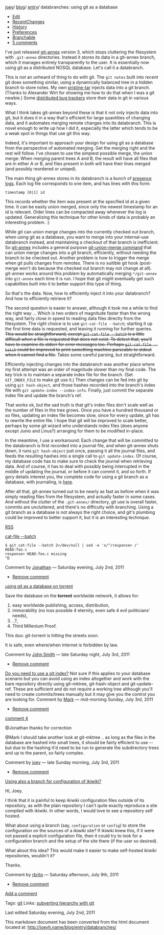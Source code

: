 [joey](../../../)/ [blog](../../)/ [entry](../)/ databranches: using git
as a database

-   [Edit](/ikiwiki.cgi?page=blog%2Fentry%2Fdatabranches&do=edit)
-   [RecentChanges](../../../recentchanges/)
-   [History](http://source.joeyh.branchable.com/?p=source.git;a=history;f=blog/entry/databranches.mdwn;hb=HEAD)
-   [Preferences](/ikiwiki.cgi?do=prefs)
-   [Branchable](/ikiwiki.cgi?do=branchable)
-   [5 comments](./#comments)

I've just released [git-annex](../../../code/git-annex/) version 3,
which stops cluttering the filesystem with `.git-annex` directories.
Instead it stores its data in a git-annex branch, which it manages
entirely transparently to the user. It is essentially now using git as a
distributed NOSQL database. Let's call it a databranch.

This is not an unheard of thing to do with git. The `git notes` built
into recent git does something similar, using a dynamically balanced
tree in a hidden branch to store notes. My own
[pristine-tar](../../../code/pristine-tar/) injects data into a git
branch. (Thanks to Alexander Wirt for showing me how to do that when I
was a git newbie.) Some [distributed bug
trackers](http://dist-bugs.branchable.com/software/) store their data in
git in various ways.

What I think takes git-annex beyond these is that it not only injects
data into git, but it does it in a way that's efficient for large
quantities of changing data, and it automates merging remote changes
into its databranch. This is novel enough to write up how I did it,
especially the latter which tends to be a weak spot in things that use
git this way.

Indeed, it's important to approach your design for using git as a
database from the perspective of automated merging. Get the merging
right and the rest will follow. I've chosen to use the simplest possible
merge, the union merge: When merging parent trees A and B, the result
will have all files that are in either A or B, and files present in both
will have their lines merged (and possibly reordered or uniqed).

The main thing git-annex stores in its databranch is a bunch of
[presence
logs](http://source.git-annex.branchable.com/?p=source.git;a=blob;f=PresenceLog.hs;hb=HEAD).
Each log file corresponds to one item, and has lines with this form:

    timestamp [0|1] id

This records whether the item was present at the specified id at a given
time. It can be easily union merged, since only the newest timestamp for
an id is relevant. Older lines can be compacted away whenever the log is
updated. Generalizing this technique for other kinds of data is probably
an interesting problem. :)

While git can union merge changes into the currently checked out branch,
when using git as a database, you want to merge into your internal-use
databranch instead, and maintaining a checkout of that branch is
inefficient. So [git-annex](../../../code/git-annex/) includes a general
purpose [git-union-merge
command](http://git-annex.branchable.com/git-union-merge/) that can
union merge changes into a git branch, efficiently, without needing the
branch to be checked out. Another problem is how to trigger the merge
when git pulls changes from remotes. There is no suitible git hook
(post-merge won't do because the checked out branch may not change at
all). git-annex works around this problem by automatically merging
`*/git-annex` into `git-annex` each time it is run. I hope that git
might eventually get such capabilities built into it to better support
this type of thing.

So that's the data. Now, how to efficiently inject it into your
databranch? And how to efficiently retrieve it?

The second question is easier to answer, although it took me a while to
find the right way ... Which is two orders of magnitude faster than the
wrong way, and fairly close in speed to reading data files directly from
the filesystem. The right choice is to use `git-cat-file --batch`;
starting it up the first time data is requested, and leaving it running
for further queries. ~~This would be straightforward, except
`git-cat-file --batch` is a little difficult when a file is requested
that does not exist. To detect that, you'll have to examine its stderr
for error messages too. Perhaps `git-cat-file --batch` could be improved
to print something machine parseable to stdout when it cannot find a
file.~~ Takes some careful parsing, but straightforward.

Efficiently injecting changes into the databranch was another place
where my first attempt was an order of magnitude slower than my final
code. The key trick is to maintain a separate index file for the branch.
(Set `GIT_INDEX_FILE` to make git use it.) Then changes can be fed into
git by using `git hash-object`, and those hashes recorded into the
branch's index file with `git update-index --index-info`. Finally, just
commit the separate index file and update the branch's ref.

That works ok, but the sad truth is that git's index files don't scale
well as the number of files in the tree grows. Once you have a hundred
thousand or so files, updating an index file becomes slow, since for
every update, git has to rewrite the entire file. I hope that git will
be improved to scale better, perhaps by some git wizard who understands
index files (does anyone except Junio and Linus?) arranging for them to
be modified in-place.

In the meantime, I use a workaround: Each change that will be committed
to the databranch is first recorded into a journal file, and when
git-annex shuts down, it runs `git hash-object` just once, passing it
all the journal files, and feeds the resulting hashes into a single call
to `git update-index`. Of course, my database code has to make sure to
check the journal when retrieving data. And of course, it has to deal
with possibly being interrupted in the middle of updating the journal,
or before it can commit it, and so forth. If gory details interest you,
the complete code for using a git branch as a database, with journaling,
is
[here](http://source.git-annex.branchable.com/?p=source.git;a=blob;f=Branch.hs;hb=HEAD).

After all that, git-annex turned out to be nearly as fast as before when
it was simply reading files from the filesystem, and actually faster in
some cases. And without the clutter of the `.git-annex/` directory, git
use is overall faster, commits are uncluttered, and there's no
difficulty with branching. Using a git branch as a database is not
always the right choice, and git's plumbing could be improved to better
support it, but it is an interesting technique.

[RSS](comments.rss "joey (RSS feed)")

[cat-file
--batch](http://joeyh.name/blog/entry/databranches/#comment-fc89858fb119f2cad69c293b0642df58)

    $ git cat-file --batch 2>/dev/null | sed -e 's/^/response> /'
    HEAD:foo.c
    response> HEAD:foo.c missing
    ^D

Comment by
[Jonathan](https://www.google.com/accounts/o8/id?id=AItOawl91s0996BktsJGgXftm57KB_gPz619xN4)
— Saturday evening, July 2nd, 2011

-   [Remove
    comment](/ikiwiki.cgi?page=blog%2Fentry%2Fdatabranches%2Fcomment_1_660493e61e0ff5b607e18979797cf720&do=remove)

[using git as a database on
torrent](http://joeyh.name/blog/entry/databranches/#comment-1621f020264c522fdd37f2edf50d9513)

Save the database on the **torrent** worldwide network, it allows for:

1.  easy worldwide publishing, access, distribution,
2.  immorability (no loss possible 4 eternity, even safe 4 evil
    politicians' needs),
3.  ..?,
4.  Third Millenium Proof.

This duo: git-torrent is hitting the streets soon.

It is safe, even where/when internet is forbidden by law.

Comment by [John
Smith](https://me.yahoo.com/a/i1GwthA8yIqNouWhpkHaYlM3Bvr7yNhfLg--#729b5)
— late Saturday night, July 3rd, 2011

-   [Remove
    comment](/ikiwiki.cgi?page=blog%2Fentry%2Fdatabranches%2Fcomment_2_535a18e0c08ab01380308cbf311158ed&do=remove)

[Do you need to use a git
index?](http://joeyh.name/blog/entry/databranches/#comment-f6eb06e50a5714f8c00ad365978e278a)
Not sure if this applies to your database scenario but you can avoid
using an index altogether and work with the bare repository directly
using git-mktree, git-hash-object and git-update-ref. These are
sufficient and do not require a working tree although you'll need to
create commits/trees manually but it may give you the control you are
looking for. Comment by
[Mark](https://www.google.com/accounts/o8/id?id=AItOawmPRrh4nfL6gHSqgzj8ZIrzwkhk1b2eFyk)
— mid-morning Sunday, July 3rd, 2011

-   [Remove
    comment](/ikiwiki.cgi?page=blog%2Fentry%2Fdatabranches%2Fcomment_3_2d20fdff251d893d16500ae14384942f&do=remove)

[comment
4](http://joeyh.name/blog/entry/databranches/#comment-de0793f264646617ce0fb71fb6bccce7)

@Jonathan thanks for correction

@Mark I should take another look at git-mktree .. as long as the files
in the database are hashed into small trees, it should be fairly
efficient to use -- but due to the hashing it'd need to be run to
generate the subdirectory trees and up to the parent, so fairly complex.

Comment by [joey](http://joey.kitenet.net/) — late Sunday morning, July
3rd, 2011

-   [Remove
    comment](/ikiwiki.cgi?page=blog%2Fentry%2Fdatabranches%2Fcomment_4_4a4d95d896392fce8f422696e8a61212&do=remove)

[Using also a branch for configuration of
ikiwiki?](http://joeyh.name/blog/entry/databranches/#comment-be7e8024de992feb34d8a189acf32f48)

Hi, Joey.

I think that it is painful to keep ikiwiki configuration files outside
of its repository, as with the plain repository I can't quite exactly
reproduce a site compiled with ikiwiki. In other words, I would love to
see a repository self hosted.

What about using a branch (say, `configuration` or `config`) to store
the configuration on the sources of a ikiwiki site? If ikiwiki knew
this, if it were not passed a explicit configuration file, then it could
try to look for a configuration branch and the setup of the site there
(if the user so desired).

What about this idea? This would make it easier to make self-hosted
ikiwiki repositories, wouldn't it?

Thanks.

Comment by [rbrito](https://launchpad.net/~rbrito) — Saturday afternoon,
July 9th, 2011

-   [Remove
    comment](/ikiwiki.cgi?page=blog%2Fentry%2Fdatabranches%2Fcomment_5_9b813067a06926330d266baacfbc70c3&do=remove)

[Add a
comment](/ikiwiki.cgi?page=blog%2Fentry%2Fdatabranches&do=comment)

Tags: [git](../../git/) Links: [subverting hierarchy with
git](../subverting_hierarchy_with_git/)

Last edited Saturday evening, July 2nd, 2011

This markdown document has been converted from the html document located at:
http://joeyh.name/blog/entry/databranches/
